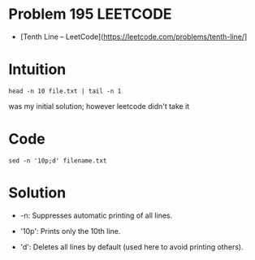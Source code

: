 # Problem 195 LEETCODE

- [Tenth Line – LeetCode](https://leetcode.com/problems/tenth-line/]

# Intuition

 ``` head -n 10 file.txt | tail -n 1 ``` 

was my initial solution; however leetcode didn't take it

# Code 
```
sed -n '10p;d' filename.txt
```
# Solution 

- -n: Suppresses automatic printing of all lines.

- '10p': Prints only the 10th line.

- 'd': Deletes all lines by default (used here to avoid printing others).
